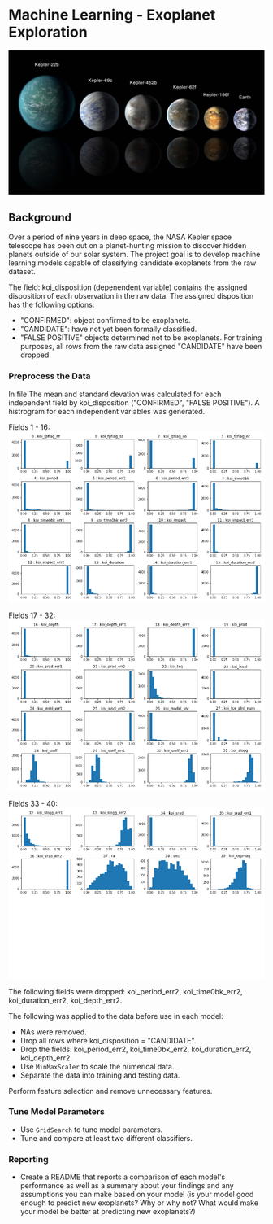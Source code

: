 # Machine Learning - Exoplanet Exploration

![exoplanets.jpg](Images/exoplanets.jpg)

## Background

Over a period of nine years in deep space, the NASA Kepler space telescope has been out on a planet-hunting mission to discover hidden planets outside of our solar system. The project goal is to develop machine learning models capable of classifying candidate exoplanets from the raw dataset.

The field: koi_disposition (depenendent variable) contains the assigned disposition of each observation in the raw data. The assigned disposition has the following options: 
 * "CONFIRMED": object confirmed to be exoplanets.
 * "CANDIDATE": have not yet been formally classified.
 * "FALSE POSITIVE" objects determined not to be exoplanets.
For training purposes, all rows from the raw data assigned "CANDIDATE" have been dropped. 

### Preprocess the Data

In file The mean and standard devation was calculated for each independent field by koi_disposition ("CONFIRMED", "FALSE POSITIVE"). A histrogram for each independent variables was generated.

Fields 1 - 16:
![Group1.jpg](initial_models/Images/feature_hist_0_15.png)

Fields 17 - 32:
![Group2.jpg](initial_models/Images/feature_hist_16_31.png)

Fields 33 - 40:
![Group3.jpg](initial_models/Images/feature_hist_32_40.png)

The following fields were dropped: koi_period_err2, koi_time0bk_err2, koi_duration_err2, koi_depth_err2.

The following was applied to the data before use in each model:
* NAs were removed.
* Drop all rows where koi_disposition = "CANDIDATE".
* Drop the fields: koi_period_err2, koi_time0bk_err2, koi_duration_err2, koi_depth_err2.
* Use `MinMaxScaler` to scale the numerical data.
* Separate the data into training and testing data.

Perform feature selection and remove unnecessary features.

### Tune Model Parameters

* Use `GridSearch` to tune model parameters.
* Tune and compare at least two different classifiers.

### Reporting

* Create a README that reports a comparison of each model's performance as well as a summary about your findings and any assumptions you can make based on your model (is your model good enough to predict new exoplanets? Why or why not? What would make your model be better at predicting new exoplanets?)


